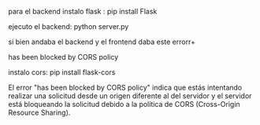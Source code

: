 para el backend 
instalo flask : pip install Flask

ejecuto el backend: python server.py

si bien andaba el backend y el frontend 
daba este errorr+

has been blocked by CORS policy

instalo cors: pip install flask-cors

El error "has been blocked by CORS policy" indica que estás intentando realizar una solicitud desde un origen diferente al del servidor y el servidor está bloqueando la solicitud debido a la política de CORS (Cross-Origin Resource Sharing).